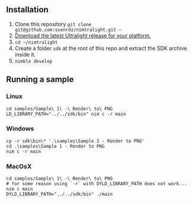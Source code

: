 ## Installation

1. Clone this repository `git clone git@github.com:svenrdz/nimtralight.git ~`
2. [Download the latest Ultralight release for your platform.](https://github.com/ultralight-ux/Ultralight/releases)
3. `cd ~/nimtralight`
4. Create a folder `sdk` at the root of this repo and extract the SDK archive inside it.
5. `nimble develop`

## Running a sample

### Linux
```
cd samples/Sample\ 1\ -\ Render\ to\ PNG
LD_LIBRARY_PATH="../../sdk/bin" nim c -r main
```

### Windows
```
cp -r sdk\bin\* '.\samples\Sample 1 - Render to PNG'
cd .\samples\Sample 1 - Render to PNG
nim c -r main
```

### MacOsX
```
cd samples/Sample\ 1\ -\ Render\ to\ PNG
# for some reason using `-r` with DYLD_LIBRARY_PATH does not work...
nim c main
DYLD_LIBRARY_PATH="../../sdk/bin" ./main
```
